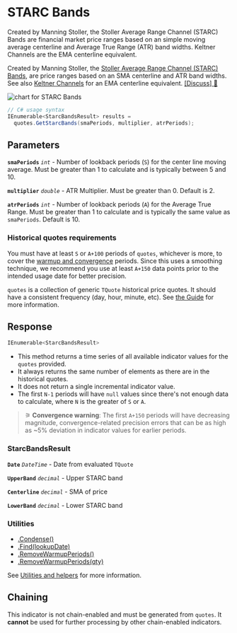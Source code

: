 # STARC Bands

 Created by Manning Stoller, the Stoller Average Range Channel (STARC) Bands are financial market price ranges based on an simple moving average centerline and Average True Range (ATR) band widths.  Keltner Channels are the EMA centerline equivalent.



Created by Manning Stoller, the [Stoller Average Range Channel (STARC) Bands](https://www.investopedia.com/terms/s/starc.asp), are price ranges based on an SMA centerline and ATR band widths.  See also <a href="Keltner.md#content" rel="nofollow">Keltner Channels</a> for an EMA centerline equivalent.
[[Discuss] &#128172;](https://github.com/DaveSkender/Stock.Indicators/discussions/292 "Community discussion about this indicator")

![chart for STARC Bands]()

```csharp
// C# usage syntax
IEnumerable<StarcBandsResult> results =
  quotes.GetStarcBands(smaPeriods, multiplier, atrPeriods);
```

## Parameters

**`smaPeriods`** _`int`_ - Number of lookback periods (`S`) for the center line moving average.  Must be greater than 1 to calculate and is typically between 5 and 10.

**`multiplier`** _`double`_ - ATR Multiplier. Must be greater than 0.  Default is 2.

**`atrPeriods`** _`int`_ - Number of lookback periods (`A`) for the Average True Range.  Must be greater than 1 to calculate and is typically the same value as `smaPeriods`.  Default is 10.

### Historical quotes requirements

You must have at least `S` or `A+100` periods of `quotes`, whichever is more, to cover the [warmup and convergence](https://github.com/DaveSkender/Stock.Indicators/discussions/688) periods.  Since this uses a smoothing technique, we recommend you use at least `A+150` data points prior to the intended usage date for better precision.

`quotes` is a collection of generic `TQuote` historical price quotes.  It should have a consistent frequency (day, hour, minute, etc).  See [the Guide](../guide.md#historical-quotes) for more information.

## Response

```csharp
IEnumerable<StarcBandsResult>
```

- This method returns a time series of all available indicator values for the `quotes` provided.
- It always returns the same number of elements as there are in the historical quotes.
- It does not return a single incremental indicator value.
- The first `N-1` periods will have `null` values since there's not enough data to calculate, where `N` is the greater of `S` or `A`.

>&#9886; **Convergence warning**: The first `A+150` periods will have decreasing magnitude, convergence-related precision errors that can be as high as ~5% deviation in indicator values for earlier periods.

### StarcBandsResult

**`Date`** _`DateTime`_ - Date from evaluated `TQuote`

**`UpperBand`** _`decimal`_ - Upper STARC band

**`Centerline`** _`decimal`_ - SMA of price

**`LowerBand`** _`decimal`_ - Lower STARC band

### Utilities

- [.Condense()](../utilities.md#condense)
- [.Find(lookupDate)](../utilities.md#find-indicator-result-by-date)
- [.RemoveWarmupPeriods()](../utilities.md#remove-warmup-periods)
- [.RemoveWarmupPeriods(qty)](../utilities.md#remove-warmup-periods)

See [Utilities and helpers](../utilities.md#utilities-for-indicator-results) for more information.

## Chaining

This indicator is not chain-enabled and must be generated from `quotes`.  It **cannot** be used for further processing by other chain-enabled indicators.
